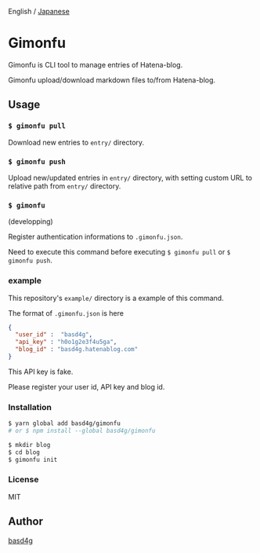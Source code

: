 English / [Japanese](README_ja.md)

# Gimonfu

Gimonfu is CLI tool to manage entries of Hatena-blog.

Gimonfu upload/download markdown files to/from Hatena-blog.

## Usage

### `$ gimonfu pull`

Download new entries to `entry/` directory.

### `$ gimonfu push`

Upload new/updated entries in `entry/` directory, with setting custom URL to relative path from `entry/` directory.

### `$ gimonfu `

(developping)

Register authentication informations to `.gimonfu.json`.

Need to execute this command before executing `$ gimonfu pull` or `$ gimonfu push`.

### example

This repository's `example/` directory is a example of this command.

The format of `.gimonfu.json` is here

```.gimonfu.json
{
  "user_id" :  "basd4g",
  "api_key" : "h0o1g2e3f4u5ga",
  "blog_id" : "basd4g.hatenablog.com"
}
```

This API key is fake.

Please register your user id, API key and blog id.

### Installation

```sh
$ yarn global add basd4g/gimonfu
# or $ npm install --global basd4g/gimonfu

$ mkdir blog
$ cd blog
$ gimonfu init
```

### License

MIT

## Author

[basd4g](https://github.com/basd4g)

